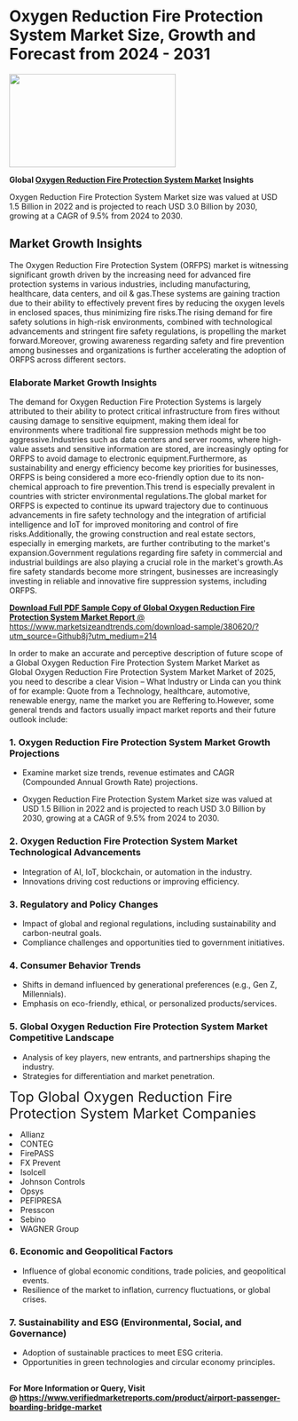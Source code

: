 <H1>Oxygen Reduction Fire Protection System Market Size, Growth and Forecast from 2024 - 2031</H1><img class="aligncenter size-medium wp-image-584254" src="https://thirdeyenews.in/wp-content/uploads/2024/09/Global-Market-Research-300x168.jpeg" alt="" width="300" height="168" /><p><strong>Global&nbsp;<a href="https://www.marketsizeandtrends.com/download-sample/380620/?utm_source=Github8j?utm_medium=214">Oxygen Reduction Fire Protection System Market</a> Insights</strong></p><p>Oxygen Reduction Fire Protection System Market size was valued at USD 1.5 Billion in 2022 and is projected to reach USD 3.0 Billion by 2030, growing at a CAGR of 9.5% from 2024 to 2030.</p><p><h2>Market Growth Insights</h2> The Oxygen Reduction Fire Protection System (ORFPS) market is witnessing significant growth driven by the increasing need for advanced fire protection systems in various industries, including manufacturing, healthcare, data centers, and oil & gas.These systems are gaining traction due to their ability to effectively prevent fires by reducing the oxygen levels in enclosed spaces, thus minimizing fire risks.The rising demand for fire safety solutions in high-risk environments, combined with technological advancements and stringent fire safety regulations, is propelling the market forward.Moreover, growing awareness regarding safety and fire prevention among businesses and organizations is further accelerating the adoption of ORFPS across different sectors.<a href="#"></a> <h3>Elaborate Market Growth Insights</h3> The demand for Oxygen Reduction Fire Protection Systems is largely attributed to their ability to protect critical infrastructure from fires without causing damage to sensitive equipment, making them ideal for environments where traditional fire suppression methods might be too aggressive.Industries such as data centers and server rooms, where high-value assets and sensitive information are stored, are increasingly opting for ORFPS to avoid damage to electronic equipment.Furthermore, as sustainability and energy efficiency become key priorities for businesses, ORFPS is being considered a more eco-friendly option due to its non-chemical approach to fire prevention.This trend is especially prevalent in countries with stricter environmental regulations.The global market for ORFPS is expected to continue its upward trajectory due to continuous advancements in fire safety technology and the integration of artificial intelligence and IoT for improved monitoring and control of fire risks.Additionally, the growing construction and real estate sectors, especially in emerging markets, are further contributing to the market's expansion.Government regulations regarding fire safety in commercial and industrial buildings are also playing a crucial role in the market's growth.As fire safety standards become more stringent, businesses are increasingly investing in reliable and innovative fire suppression systems, including ORFPS.<a href="#"></p><p><span class=""><strong>Download Full PDF Sample Copy of Global Oxygen Reduction Fire Protection System Market Report</strong> @ <a href="https://www.marketsizeandtrends.com/download-sample/380620/?utm_source=Github8j?utm_medium=214" target="_blank">https://www.marketsizeandtrends.com/download-sample/380620/?utm_source=Github8j?utm_medium=214</a></span></p><p>In order to make an accurate and perceptive description of future scope of a Global&nbsp;Oxygen Reduction Fire Protection System Market Market as Global&nbsp;Oxygen Reduction Fire Protection System Market Market of 2025, you need to describe a clear Vision &ndash; What Industry or Linda can you think of for example: Quote from a Technology, healthcare, automotive, renewable energy, name the market you are Reffering to.However, some general trends and factors usually impact market reports and their future outlook include:</p><h3>1.&nbsp;<strong>Oxygen Reduction Fire Protection System Market Growth Projections</strong></h3><ul><li>Examine market size trends, revenue estimates and CAGR (Compounded Annual Growth Rate) projections.</li><li><p>Oxygen Reduction Fire Protection System Market size was valued at USD 1.5 Billion in 2022 and is projected to reach USD 3.0 Billion by 2030, growing at a CAGR of 9.5% from 2024 to 2030.</p></li></ul><h3>2.&nbsp;<strong>Oxygen Reduction Fire Protection System Market Technological Advancements</strong></h3><ul><li>Integration of AI, IoT, blockchain, or automation in the industry.</li><li>Innovations driving cost reductions or improving efficiency.</li></ul><h3>3.&nbsp;<strong>Regulatory and Policy Changes</strong></h3><ul><li>Impact of global and regional regulations, including sustainability and carbon-neutral goals.</li><li>Compliance challenges and opportunities tied to government initiatives.</li></ul><h3>4.&nbsp;<strong>Consumer Behavior Trends</strong></h3><ul><li>Shifts in demand influenced by generational preferences (e.g., Gen Z, Millennials).</li><li>Emphasis on eco-friendly, ethical, or personalized products/services.</li></ul><h3>5.&nbsp;<strong>Global Oxygen Reduction Fire Protection System Market Competitive Landscape</strong></h3><ul><li>Analysis of key players, new entrants, and partnerships shaping the industry.</li><li>Strategies for differentiation and market penetration.</li></ul><p data-pm-slice="1 1 []"><span style="color: inherit; font-family: inherit; font-size: 25px;">Top Global Oxygen Reduction Fire Protection System Market Companies</span></p><div class="" data-test-id=""><p><li>Allianz</li><li> CONTEG</li><li> FirePASS</li><li> FX Prevent</li><li> Isolcell</li><li> Johnson Controls</li><li> Opsys</li><li> PEFIPRESA</li><li> Presscon</li><li> Sebino</li><li> WAGNER Group</li></p></div><h3>6.&nbsp;<strong>Economic and Geopolitical Factors</strong></h3><ul><li>Influence of global economic conditions, trade policies, and geopolitical events.</li><li>Resilience of the market to inflation, currency fluctuations, or global crises.</li></ul><h3>7.&nbsp;<strong>Sustainability and ESG (Environmental, Social, and Governance)</strong></h3><ul><li>Adoption of sustainable practices to meet ESG criteria.</li><li>Opportunities in green technologies and circular economy principles.</li></ul><h2><strong style="font-size: 14px;">For More Information or Query, Visit @&nbsp;</strong><a style="background-color: #ffffff; font-size: 14px;" href="https://www.marketsizeandtrends.com/report/oxygen-reduction-fire-protection-system-market/" target="_blank">https://www.verifiedmarketreports.com/product/airport-passenger-boarding-bridge-market</a></h2>